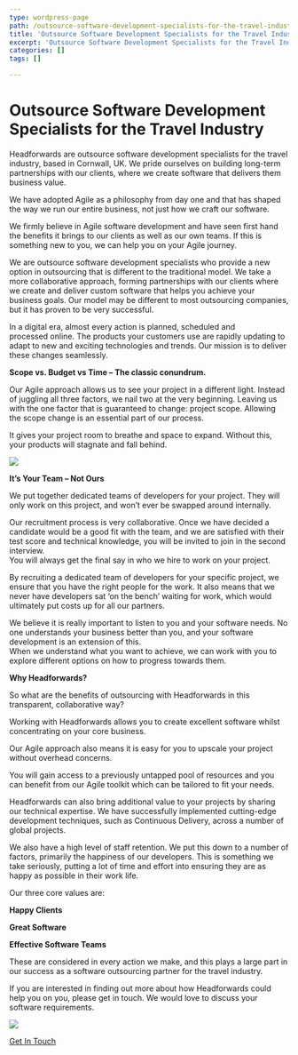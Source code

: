 ```yaml
---
type: wordpress-page
path: /outsource-software-development-specialists-for-the-travel-industry
title: 'Outsource Software Development Specialists for the Travel Industry'
excerpt: 'Outsource Software Development Specialists for the Travel Industry Headforwards are outsource software development specialists for the travel industry, based in Cornwall, UK. We pride ourselves on building long-term partnerships with our clients, where we create software that delivers them business value. We have adopted Agile as a philosophy from day one and that has shaped the way …'
categories: []
tags: []

---
```

Outsource Software Development Specialists for the Travel Industry
==================================================================

Headforwards are outsource software development specialists for the travel industry, based in Cornwall, UK. We pride ourselves on building long-term partnerships with our clients, where we create software that delivers them business value.

We have adopted Agile as a philosophy from day one and that has shaped the way we run our entire business, not just how we craft our software.

We firmly believe in Agile software development and have seen first hand the benefits it brings to our clients as well as our own teams. If this is something new to you, we can help you on your Agile journey.

We are outsource software development specialists who provide a new option in outsourcing that is different to the traditional model. We take a more collaborative approach, forming partnerships with our clients where we create and deliver custom software that helps you achieve your business goals. Our model may be different to most outsourcing companies, but it has proven to be very successful.

In a digital era, almost every action is planned, scheduled and processed online. The products your customers use are rapidly updating to adapt to new and exciting technologies and trends. Our mission is to deliver these changes seamlessly.

**Scope vs. Budget vs Time – The classic conundrum.**

Our Agile approach allows us to see your project in a different light. Instead of juggling all three factors, we nail two at the very beginning. Leaving us with the one factor that is guaranteed to change: project scope. Allowing the scope change is an essential part of our process.

It gives your project room to breathe and space to expand. Without this, your products will stagnate and fall behind.

![](//headforwards.com/wp-content/uploads/2017/02/agile-vs-waterfall.png)

**It’s Your Team – Not Ours**

We put together dedicated teams of developers for your project. They will only work on this project, and won’t ever be swapped around internally.

Our recruitment process is very collaborative. Once we have decided a candidate would be a good fit with the team, and we are satisfied with their test score and technical knowledge, you will be invited to join in the second interview.  
You will always get the final say in who we hire to work on your project.

By recruiting a dedicated team of developers for your specific project, we ensure that you have the right people for the work. It also means that we never have developers sat ‘on the bench’ waiting for work, which would ultimately put costs up for all our partners.

We believe it is really important to listen to you and your software needs. No one understands your business better than you, and your software development is an extension of this.  
When we understand what you want to achieve, we can work with you to explore different options on how to progress towards them.

**Why Headforwards?**

So what are the benefits of outsourcing with Headforwards in this transparent, collaborative way?

Working with Headforwards allows you to create excellent software whilst concentrating on your core business.

Our Agile approach also means it is easy for you to upscale your project without overhead concerns.

You will gain access to a previously untapped pool of resources and you can benefit from our Agile toolkit which can be tailored to fit your needs.

Headforwards can also bring additional value to your projects by sharing our technical expertise. We have successfully implemented cutting-edge development techniques, such as Continuous Delivery, across a number of global projects.

We also have a high level of staff retention. We put this down to a number of factors, primarily the happiness of our developers. This is something we take seriously, putting a lot of time and effort into ensuring they are as happy as possible in their work life.

Our three core values are:

**Happy Clients**

**Great Software**

**Effective Software Teams**

These are considered in every action we make, and this plays a large part in our success as a software outsourcing partner for the travel industry.

If you are interested in finding out more about how Headforwards could help you on you, please get in touch. We would love to discuss your software requirements.

![](//headforwards.com/wp-content/uploads/2017/02/Headforwards-Agile-board-for-software-development-.jpg)

[Get In Touch](https://www.headforwards.com/contactus/)

